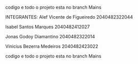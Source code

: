 codigo e todo o projeto esta no branch Mains

INTEGRANTES:
Alef Vicente de Figueiredo 2040482322044 

Isabel Santos Marques 2040482412027 

Jonas Godoy Diamantino 2040482322014 

Vinicius Bezerra Medeiros 2040482423022

codigo e todo o projeto esta no branch Mains
